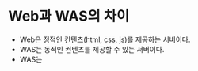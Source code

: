 # Web과 WAS의 차이
 * Web은 정적인 컨텐츠(html, css, js)를 제공하는 서버이다.
 * WAS는 동적인 컨텐츠를 제공할 수 있는 서버이다.
 * WAS는 


